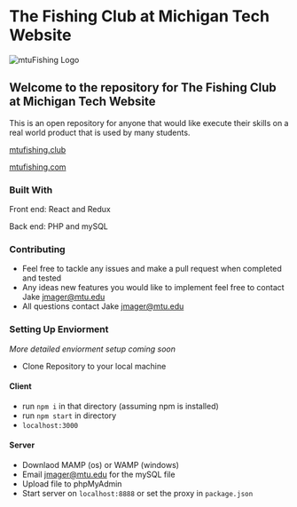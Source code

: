 # The Fishing Club at Michigan Tech Website
![mtuFishing Logo](http://mtufishing.com/static/media/logo.201126b6.png)

## Welcome to the repository for The Fishing Club at Michigan Tech Website
This is an open repository for anyone that would like execute their skills on a real world product that is used by many students. 

[mtufishing.club](http://mtufishing.club)

[mtufishing.com](http://mtufishing.com) 


### Built With
Front end: React and Redux

Back end: PHP and mySQL

### Contributing
- Feel free to tackle any issues and make a pull request when completed and tested
- Any ideas new features you would like to implement feel free to contact Jake jmager@mtu.edu
- All questions contact Jake jmager@mtu.edu

### Setting Up Enviorment
*More detailed enviorment setup coming soon*

- Clone Repository to your local machine
#### Client
- run `npm i` in that directory (assuming npm is installed) 
- run `npm start` in directory
- `localhost:3000`
#### Server
- Downlaod MAMP (os) or WAMP (windows)
- Email jmager@mtu.edu for the mySQL file
- Upload file to phpMyAdmin
- Start server on `localhost:8888` or set the proxy in `package.json`
